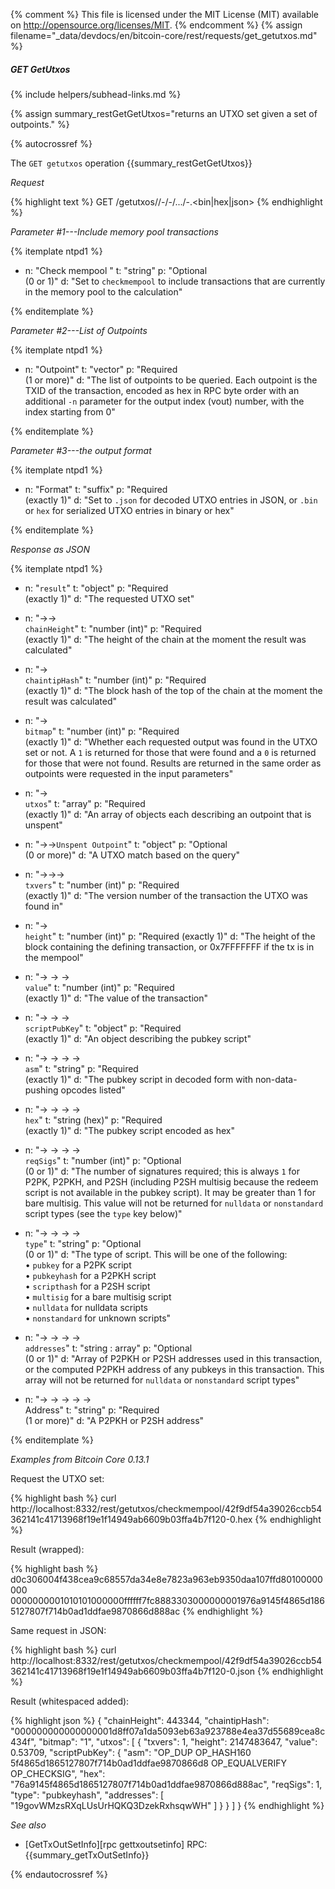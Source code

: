 {% comment %}
This file is licensed under the MIT License (MIT) available on
http://opensource.org/licenses/MIT.
{% endcomment %}
{% assign filename="_data/devdocs/en/bitcoin-core/rest/requests/get_getutxos.md" %}

##### GET GetUtxos
{% include helpers/subhead-links.md %}

{% assign summary_restGetGetUtxos="returns an UTXO set given a set of outpoints." %}

{% autocrossref %}

The `GET getutxos` operation {{summary_restGetGetUtxos}} 

*Request*

{% highlight text %}
GET /getutxos/<checkmempool>/<txid>-<n>/<txid>-<n>/.../<txid>-<n>.<bin|hex|json>
{% endhighlight %}

*Parameter #1---Include memory pool transactions*

{% itemplate ntpd1 %}
- n: "Check mempool "
  t: "string"
  p: "Optional<br>(0 or 1)"
  d: "Set to `checkmempool` to include transactions that are currently in the memory pool to the calculation"

{% enditemplate %}

*Parameter #2---List of Outpoints*

{% itemplate ntpd1 %}
- n: "Outpoint"
  t: "vector"
  p: "Required<br>(1 or more)"
  d: "The list of outpoints to be queried. Each outpoint is the TXID of the transaction, encoded as hex in RPC byte order with an additional `-n` parameter for the output index (vout) number, with the index starting from 0"

{% enditemplate %}

*Parameter #3---the output format*

{% itemplate ntpd1 %}
- n: "Format"
  t: "suffix"
  p: "Required<br>(exactly 1)"
  d: "Set to `.json` for decoded UTXO entries in JSON, or `.bin` or `hex` for serialized UTXO entries in binary or hex"

{% enditemplate %}

*Response as JSON*

{% itemplate ntpd1 %}
- n: "`result`"
  t: "object"
  p: "Required<br>(exactly 1)"
  d: "The requested UTXO set"

- n: "→→<br>`chainHeight`"
  t: "number (int)"
  p: "Required<br>(exactly 1)"
  d: "The height of the chain at the moment the result was calculated"

- n: "→<br>`chaintipHash`"
  t: "number (int)"
  p: "Required<br>(exactly 1)"
  d: "The block hash of the top of the chain at the moment the result was calculated"

- n: "→<br>`bitmap`"
  t: "number (int)"
  p: "Required<br>(exactly 1)"
  d: "Whether each requested output was found in the UTXO set or not.  A `1` is returned for those that were found and a `0` is returned for those that were not found.  Results are returned in the same order as outpoints were requested in the input parameters"

- n: "→<br>`utxos`"
  t: "array"
  p: "Required<br>(exactly 1)"
  d: "An array of objects each describing an outpoint that is unspent"

- n: "→→`Unspent Outpoint`"
  t: "object"
  p: "Optional<br>(0 or more)"
  d: "A UTXO match based on the query"

- n: "→→→<br>`txvers`"
  t: "number (int)"
  p: "Required<br>(exactly 1)"
  d: "The version number of the transaction the UTXO was found in"
  
- n: "→<br>`height`"
  t: "number (int)"
  p: "Required (exactly 1)"
  d: "The height of the block containing the defining transaction, or 0x7FFFFFFF if the tx is in the mempool"
  
- n: "→ → →<br>`value`"
  t: "number (int)"
  p: "Required<br>(exactly 1)"
  d: "The value of the transaction"

- n: "→ → →<br>`scriptPubKey`"
  t: "object"
  p: "Required<br>(exactly 1)"
  d: "An object describing the pubkey script"

- n: "→ → → →<br>`asm`"
  t: "string"
  p: "Required<br>(exactly 1)"
  d: "The pubkey script in decoded form with non-data-pushing opcodes listed"

- n: "→ → → →<br>`hex`"
  t: "string (hex)"
  p: "Required<br>(exactly 1)"
  d: "The pubkey script encoded as hex"

- n: "→ → → →<br>`reqSigs`"
  t: "number (int)"
  p: "Optional<br>(0 or 1)"
  d: "The number of signatures required; this is always `1` for P2PK, P2PKH, and P2SH (including P2SH multisig because the redeem script is not available in the pubkey script).  It may be greater than 1 for bare multisig.  This value will not be returned for `nulldata` or `nonstandard` script types (see the `type` key below)"

- n: "→ → → →<br>`type`"
  t: "string"
  p: "Optional<br>(0 or 1)"
  d: "The type of script.  This will be one of the following:<br>• `pubkey` for a P2PK script<br>• `pubkeyhash` for a P2PKH script<br>• `scripthash` for a P2SH script<br>• `multisig` for a bare multisig script<br>• `nulldata` for nulldata scripts<br>• `nonstandard` for unknown scripts"

- n: "→ → → →<br>`addresses`"
  t: "string : array"
  p: "Optional<br>(0 or 1)"
  d: "Array of P2PKH or P2SH addresses used in this transaction, or the computed P2PKH address of any pubkeys in this transaction.  This array will not be returned for `nulldata` or `nonstandard` script types"

- n: "→ → → → →<br>Address"
  t: "string"
  p: "Required<br>(1 or more)"
  d: "A P2PKH or P2SH address"
  
{% enditemplate %}

*Examples from Bitcoin Core 0.13.1*

Request the UTXO set:

{% highlight bash %}
curl http://localhost:8332/rest/getutxos/checkmempool/42f9df54a39026ccb54362141c41713968f19e1f14949ab6609b03ffa4b7f120-0.hex
{% endhighlight %}

Result (wrapped):

{% highlight bash %}
d0c306004f438cea9c68557da34e8e7823a963eb9350daa107ffd80100000000\
0000000001010101000000ffffff7fc8883303000000001976a9145f4865d186\
5127807f714b0ad1ddfae9870866d888ac
{% endhighlight %}

Same request in JSON:

{% highlight bash %}
curl http://localhost:8332/rest/getutxos/checkmempool/42f9df54a39026ccb54362141c41713968f19e1f14949ab6609b03ffa4b7f120-0.json
{% endhighlight %}

Result (whitespaced added):

{% highlight json %}
{
  "chainHeight": 443344,
  "chaintipHash": "000000000000000001d8ff07a1da5093eb63a923788e4ea37d55689cea8c434f",
  "bitmap": "1",
  "utxos": [
    {
      "txvers": 1,
      "height": 2147483647,
      "value": 0.53709,
      "scriptPubKey": {
        "asm": "OP_DUP OP_HASH160 5f4865d1865127807f714b0ad1ddfae9870866d8 OP_EQUALVERIFY OP_CHECKSIG",
        "hex": "76a9145f4865d1865127807f714b0ad1ddfae9870866d888ac",
        "reqSigs": 1,
        "type": "pubkeyhash",
        "addresses": [
          "19govWMzsRXqLUsUrHQKQ3DzekRxhsqwWH"
        ]
      }
    }
  ]
}
{% endhighlight %}

*See also*

* [GetTxOutSetInfo][rpc gettxoutsetinfo] RPC: {{summary_getTxOutSetInfo}}

{% endautocrossref %}
